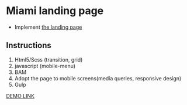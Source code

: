 # Miami landing page
- Implement [the landing page](https://www.figma.com/file/nHz8bflIwJaWP3P99vKTH5/miami_home_new?node-id=16033%3A3)

## Instructions
1. Html5/Scss (transition, grid)
2. javascript (mobile-menu)
3. BAM
4. Adopt the page to mobile screens(media queries, responsive design)
5. Gulp

  [DEMO LINK](https://minchuko.github.io/Miami-landing/)

